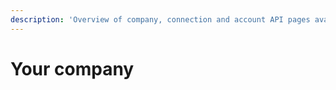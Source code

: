 ```yaml
---
description: 'Overview of company, connection and account API pages available.'
---
```


# Your company

